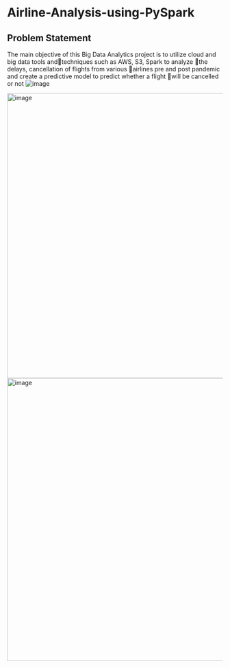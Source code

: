 # Airline-Analysis-using-PySpark

## Problem Statement

The main objective of this Big Data Analytics project is to utilize cloud and big data tools andtechniques such as AWS, S3, Spark to analyze the delays, cancellation of flights from various airlines pre and post pandemic and create a predictive model to predict whether a flight will be cancelled or not
![image](https://github.com/user-attachments/assets/dde63de3-6661-4c78-9132-268d5d589a3e)


<img width="664" alt="image" src="https://github.com/user-attachments/assets/28310eb5-ee7c-438f-bab7-9c311eec1134">

<img width="659" alt="image" src="https://github.com/user-attachments/assets/a3570888-9ed2-4535-bccc-5bfed8c76ed1">



